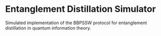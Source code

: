 # Entanglement Distillation Simulator

Simulated implementation of the BBPSSW protocol for entanglement distillation in quantum information theory.
